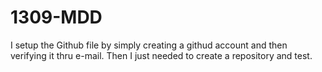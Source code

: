 1309-MDD
========
I setup the Github file by simply creating a githud account and then verifying it thru e-mail. 
Then I just needed to create a repository and test.
